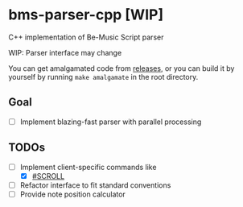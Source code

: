 # bms-parser-cpp [WIP]

C++ implementation of Be-Music Script parser 

WIP: Parser interface may change

You can get amalgamated code from [releases](https://github.com/SNURhythm/bms-parser-cpp/releases), or you can build it by yourself by running `make amalgamate` in the root directory.

## Goal
- [ ] Implement blazing-fast parser with parallel processing

## TODOs 
- [ ] Implement client-specific commands like 
  - [x] [#SCROLL](https://bemuse.ninja/project/docs/bms-extensions/#speed-and-scroll-segments)
- [ ] Refactor interface to fit standard conventions
- [ ] Provide note position calculator
